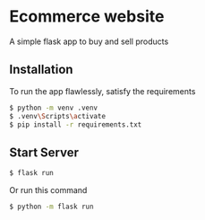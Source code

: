 # Ecommerce website  
A simple flask app to buy and sell products


## Installation

To run the app flawlessly, satisfy the requirements
```bash
$ python -m venv .venv
$ .venv\Scripts\activate
$ pip install -r requirements.txt 
```

## Start Server
```bash
$ flask run
```

Or run this command 
```bash
$ python -m flask run
```